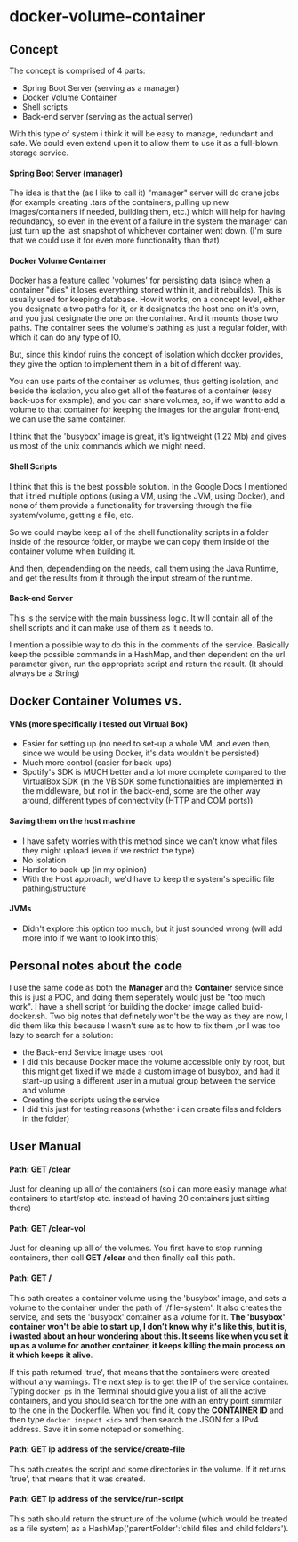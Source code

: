 # docker-volume-container

## Concept

The concept is comprised of 4 parts:
- Spring Boot Server (serving as a manager)
- Docker Volume Container
- Shell scripts
- Back-end server (serving as the actual server)

With this type of system i think it will be easy to manage, redundant and safe. We could even extend upon it to allow them to use it as a full-blown storage service.

#### Spring Boot Server (manager)

The idea is that the (as I like to call it) "manager" server will do crane jobs (for example creating .tars of the containers,
pulling up new images/containers if needed, building them, etc.) which will help for having redundancy, so even in the event of a failure in the system
the manager can just turn up the last snapshot of whichever container went down. (I'm sure that we could use it for even more functionality than that)

#### Docker Volume Container

Docker has a feature called 'volumes' for persisting data (since when a container "dies" it loses everything stored within it, and it rebuilds). This is usually used for
keeping database. How it works, on a concept level, either you designate a two paths for it, or it designates the host one on it's own, and you just designate the one on the
container. And it mounts those two paths. The container sees the volume's pathing as just a regular folder, with which it can do any type of IO.

But, since this kindof ruins the concept of isolation which docker provides, they give the option to implement them in a bit of different way.

You can use parts of the container as volumes, thus getting isolation, and beside the isolation, you also get all of the features of a container (easy back-ups for example),
and you can share volumes, so, if we want to add a volume to that container for keeping the images for the angular front-end, we can use the same container.

I think that the 'busybox' image is great, it's lightweight (1.22 Mb) and gives us most of the unix commands which we might need.

#### Shell Scripts

I think that this is the best possible solution. In the Google Docs I mentioned that i tried multiple options (using a VM, using the JVM, using Docker), and none of them
provide a functionality for traversing through the file system/volume, getting a file, etc.

So we could maybe keep all of the shell functionality scripts in a folder inside of the resource folder, or maybe we can copy them inside of the container volume when building it.

And then, dependending on the needs, call them using the Java Runtime, and get the results from it through the input stream of the runtime.

#### Back-end Server

This is the service with the main bussiness logic. It will contain all of the shell scripts and it can make use of them as it needs to.

I mention a possible way to do this in the comments of the service. Basically keep the possible commands in a HashMap, and then dependent on the url parameter given, run the appropriate script and return the result. (It should always be a String)

## Docker Container Volumes vs.

#### VMs (more specifically i tested out Virtual Box)

 - Easier for setting up (no need to set-up a whole VM, and even then, since we would be using Docker, it's data wouldn't be persisted)
 - Much more control (easier for back-ups)
 - Spotify's SDK is MUCH better and a lot more complete compared to the VirtualBox SDK (in the VB SDK some functionalities are implemented in the middleware, but not in the back-end, some are the other way around, different types of connectivity (HTTP and COM ports))
 
#### Saving them on the host machine

 - I have safety worries with this method since we can't know what files they might upload (even if we restrict the type)
 - No isolation
 - Harder to back-up (in my opinion)
 - With the Host approach, we'd have to keep the system's specific file pathing/structure
 
#### JVMs

- Didn't explore this option too much, but it just sounded wrong (will add more info if we want to look into this)


## Personal notes about the code

 I use the same code as both the **Manager** and the **Container** service since this is just a POC, and doing them seperately would just be "too much work".
 I have a shell script for building the docker image called build-docker.sh.
 Two big notes that definetely won't be the way as they are now, I did them like this because I wasn't sure as to how to fix them ,or I was too lazy to search for a solution:
  - the Back-end Service image uses root
   - I did this because Docker made the volume accessible only by root, but this might get fixed if we made a custom image of busybox, and had it start-up using a different user in a mutual group between the service and volume
  - Creating the scripts using the service
   - I did this just for testing reasons (whether i can create files and folders in the folder)
   
## User Manual

#### Path: GET /clear
 Just for cleaning up all of the containers (so i can more easily manage what containers to start/stop etc. instead of having 20 containers just sitting there)

#### Path: GET /clear-vol
 Just for cleaning up all of the volumes. You first have to stop running containers, then call **GET /clear** and then finally call this path.

#### Path: GET /
 This path creates a container volume using the 'busybox' image, and sets a volume to the container under the path of '/file-system'. It also creates the service, and sets the 'busybox' container as a volume for it. **The 'busybox' container won't be able to start up, I don't know why it's like this, but it is, i wasted about an hour wondering about this. It seems like when you set it up as a volume for another container, it keeps killing the main process on it which keeps it alive**.

 If this path returned 'true', that means that the containers were created without any warnings. The next step is to get the IP of the service container.
 Typing ``` docker ps ``` in the Terminal should give you a list of all the active containers, and you should search for the one with an entry point simmilar to the one in the Dockerfile. When you find it, copy the **CONTAINER ID** and then type ``` docker inspect <id> ``` and then search the JSON for a IPv4 address. Save   it in some notepad or something.

#### Path: GET ip address of the service/create-file
 This path creates the script and some directories in the volume. If it returns 'true', that means that it was created.
 
#### Path: GET ip address of the service/run-script
 This path should return the structure of the volume (which would be treated as a file system) as a HashMap('parentFolder':'child files and child folders').
 
